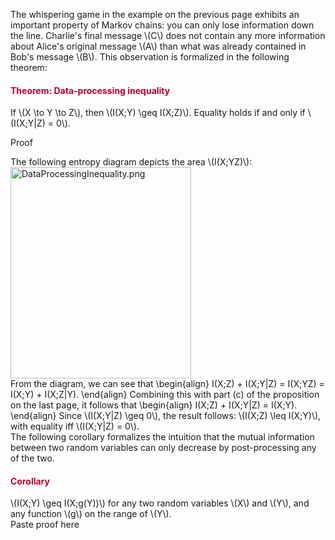 <p>The whispering game in the example on the previous page exhibits an important property of Markov chains: you can only lose information down the line. Charlie's final message \(C\) does not contain any more information about Alice's original message \(A\) than what was already contained in Bob's message \(B\). This observation is formalized in the following theorem:</p>
<div class="content-box pad-box-mini border border-trbl border-round">
<h4 style="color: #bc0031;"><strong>Theorem: Data-processing inequality</strong></h4>
If \(X \to Y \to Z\), then \(I(X;Y) \geq I(X;Z)\). Equality holds if and only if \(I(X;Y|Z) = 0\).
<p><span class="element_toggler" role="button" aria-controls="group3" aria-label="Toggler" aria-expanded="false"><span class="Button">Proof</span></span></p>
<div id="group3" style="">
<div class="content-box">The following entropy diagram depicts the area \(I(X;YZ)\):<br><img src="https://canvas.uva.nl/courses/2205/files/275032/preview?verifier=UvTfQBq2E5Wa9KcEMv81FSbjxo7gRKSWa2xQnM3E" alt="DataProcessingInequality.png" width="289" height="338" data-api-endpoint="https://canvas.uva.nl/api/v1/courses/2205/files/275032" data-api-returntype="File"><br>From the diagram, we can see that \begin{align} I(X;Z) + I(X;Y|Z) = I(X;YZ) = I(X;Y) + I(X;Z|Y). \end{align} Combining this with part (c) of the proposition on the last page, it follows that \begin{align} I(X;Z) + I(X;Y|Z) = I(X;Y). \end{align} Since \(I(X;Y|Z) \geq 0\), the result follows: \(I(X;Z) \leq I(X;Y)\), with equality iff \(I(X;Y|Z) = 0\).</div>
</div>
</div>
The following corollary formalizes the intuition that the mutual information between two random variables can only decrease by post-processing any of the two.
<div class="content-box pad-box-mini border border-trbl border-round">
<h4 style="color: #bc0031;"><strong>Corollary</strong></h4>
\(I(X;Y) \geq I(X;g(Y))\) for any two random variables \(X\) and \(Y\), and any function \(g\) on the range of \(Y\).
<div id="group4" style="">
<div class="content-box">Paste proof here</div>
</div>
</div>